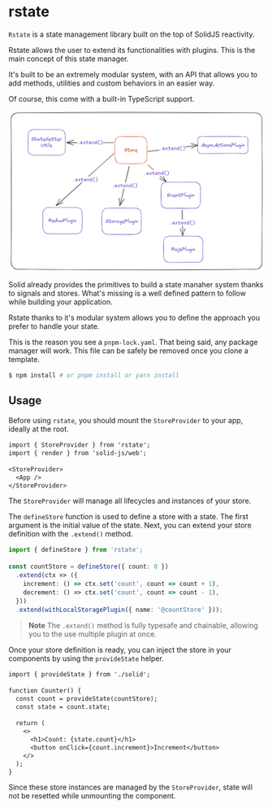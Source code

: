 # rstate

`Rstate` is a state management library built on the top of SolidJS reactivity.

Rstate allows the user to extend its functionalities with plugins. This is the main concept of this state manager.

It's built to be an extremely modular system, with an API that allows you to add methods, utilities and custom behaviors
in an easier way.

Of course, this come with a built-in TypeScript support.

![Plugin architecture](./plugin-architecture.png)

Solid already provides the primitives to build a state manaher system thanks to signals and stores. What's missing is a
well defined pattern to follow while building your application.

Rstate thanks to it's modular system allows you to define the approach you prefer to handle your state.

This is the reason you see a `pnpm-lock.yaml`. That being said, any package manager will work. This file can be safely
be removed once you clone a template.

```bash
$ npm install # or pnpm install or yarn install
```

## Usage

Before using `rstate`, you should mount the `StoreProvider` to your app, ideally at the root.

```tsx
import { StoreProvider } from 'rstate';
import { render } from 'solid-js/web';

<StoreProvider>
  <App />
</StoreProvider>
```

The `StoreProvider` will manage all lifecycles and instances of your store.

The `defineStore` function is used to define a store with a state. The first argument is the initial value of the state.
Next, you can extend your store definition with the `.extend()` method.

```ts
import { defineStore } from 'rstate';

const countStore = defineStore({ count: 0 })
  .extend(ctx => ({
    increment: () => ctx.set('count', count => count + 1),
    decrement: () => ctx.set('count', count => count - 1),
  }))
  .extend(withLocalStoragePlugin({ name: '@countStore' }));
```

> **Note** The `.extend()` method is fully typesafe and chainable, allowing you to the use multiple plugin at once.

Once your store definition is ready, you can inject the store in your components by using the `provideState` helper.

```tsx
import { provideState } from './solid';

function Counter() {
  const count = provideState(countStore);
  const state = count.state;
  
  return (
    <>
      <h1>Count: {state.count}</h1>
      <button onClick={count.increment}>Increment</button>
    </>
  );
}
```

Since these store instances are managed by the `StoreProvider`, state will not be resetted while unmounting the component.
